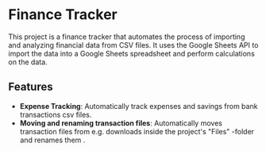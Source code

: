 # Finance Tracker

This project is a finance tracker that automates the process of importing and analyzing financial data from CSV files. It uses the Google Sheets API to import the data into a Google Sheets spreadsheet and perform calculations on the data.

## Features

- **Expense Tracking**: Automatically track expenses and savings from bank transactions csv files.
- **Moving and renaming transaction files**: Automatically moves transaction files from e.g. downloads inside the project's "Files" -folder and renames them <bank-year-month>.



